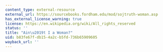 ```yaml
---
content_type: external-resource
external_url: https://sourcebooks.fordham.edu/mod/sojtruth-woman.asp
has_external_license_warning: true
license: https://en.wikipedia.org/wiki/All_rights_reserved
status: ''
title: "Ain\u2019t I a Woman?"
uid: b83fe67f-db15-4a2c-b5fd-736b65909605
wayback_url: ''
---
```

